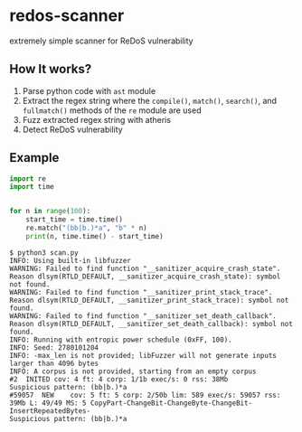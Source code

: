 # redos-scanner
extremely simple scanner for ReDoS vulnerability

## How It works?
1. Parse python code with `ast` module
2. Extract the regex string where the `compile()`, `match()`, `search()`, and `fullmatch()` methods of the `re` module are used
3. Fuzz extracted regex string with atheris
4. Detect ReDoS vulnerability

## Example

```python
import re
import time


for n in range(100):
    start_time = time.time()
    re.match("(bb|b.)*a", "b" * n)
    print(n, time.time() - start_time)
```

```
$ python3 scan.py
INFO: Using built-in libfuzzer
WARNING: Failed to find function "__sanitizer_acquire_crash_state". Reason dlsym(RTLD_DEFAULT, __sanitizer_acquire_crash_state): symbol not found.
WARNING: Failed to find function "__sanitizer_print_stack_trace". Reason dlsym(RTLD_DEFAULT, __sanitizer_print_stack_trace): symbol not found.
WARNING: Failed to find function "__sanitizer_set_death_callback". Reason dlsym(RTLD_DEFAULT, __sanitizer_set_death_callback): symbol not found.
INFO: Running with entropic power schedule (0xFF, 100).
INFO: Seed: 2780101204
INFO: -max_len is not provided; libFuzzer will not generate inputs larger than 4096 bytes
INFO: A corpus is not provided, starting from an empty corpus
#2	INITED cov: 4 ft: 4 corp: 1/1b exec/s: 0 rss: 38Mb
Suspicious pattern: (bb|b.)*a
#59057	NEW    cov: 5 ft: 5 corp: 2/50b lim: 589 exec/s: 59057 rss: 39Mb L: 49/49 MS: 5 CopyPart-ChangeBit-ChangeByte-ChangeBit-InsertRepeatedBytes-
Suspicious pattern: (bb|b.)*a
```